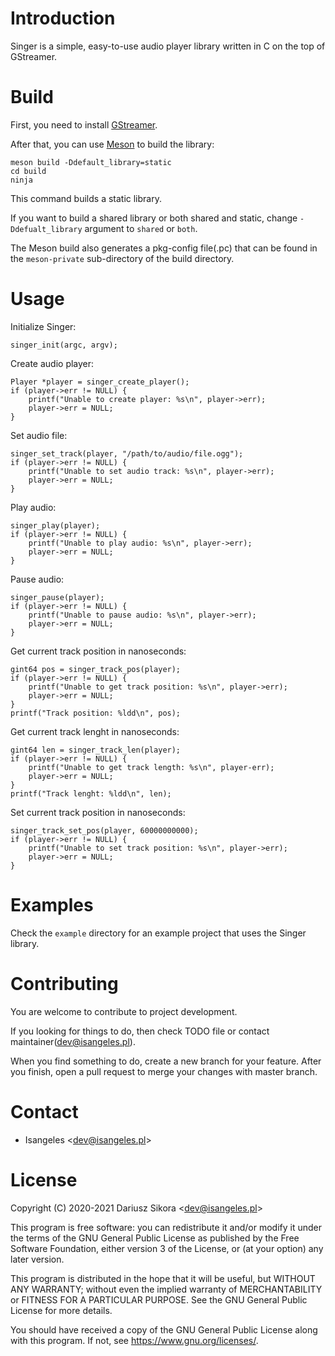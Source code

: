 # Introduction
Singer is a simple, easy-to-use audio player library written in C on the top of GStreamer. 
# Build
First, you need to install [GStreamer](https://gstreamer.freedesktop.org).

After that, you can use [Meson](https://mesonbuild.com) to build the library:
```
meson build -Ddefault_library=static
cd build
ninja
```
This command builds a static library.

If you want to build a shared library or both shared and static, change `-Ddefualt_library` argument to `shared` or `both`.

The Meson build also generates a pkg-config file(.pc) that can be found in the `meson-private` sub-directory of the build directory.
# Usage
Initialize Singer:
```
singer_init(argc, argv);
```
Create audio player:
```
Player *player = singer_create_player();
if (player->err != NULL) {
    printf("Unable to create player: %s\n", player->err);
    player->err = NULL;
}
```
Set audio file:
```
singer_set_track(player, "/path/to/audio/file.ogg");
if (player->err != NULL) {
    printf("Unable to set audio track: %s\n", player->err);
    player->err = NULL;
}
```
Play audio:
```
singer_play(player);
if (player->err != NULL) {
    printf("Unable to play audio: %s\n", player->err);
    player->err = NULL;
}
```
Pause audio:
```
singer_pause(player);
if (player->err != NULL) {
    printf("Unable to pause audio: %s\n", player->err);
    player->err = NULL;
}
```
Get current track position in nanoseconds:
```
gint64 pos = singer_track_pos(player);
if (player->err != NULL) {
    printf("Unable to get track position: %s\n", player->err);
    player->err = NULL;
}
printf("Track position: %ldd\n", pos);
```
Get current track lenght in nanoseconds:
```
gint64 len = singer_track_len(player);
if (player->err != NULL) {
    printf("Unable to get track length: %s\n", player-err);
    player->err = NULL;
}
printf("Track lenght: %ldd\n", len);
```
Set current track position in nanoseconds:
```
singer_track_set_pos(player, 60000000000);
if (player->err != NULL) {
    printf("Unable to set track position: %s\n", player->err);
    player->err = NULL;
}
```
# Examples
Check the `example` directory for an example project that uses the Singer library.
# Contributing
You are welcome to contribute to project development.

If you looking for things to do, then check TODO file or contact maintainer(dev@isangeles.pl).

When you find something to do, create a new branch for your feature. After you finish, open a pull request to merge your changes with master branch.
# Contact
* Isangeles <<dev@isangeles.pl>>
# License
Copyright (C) 2020-2021 Dariusz Sikora <<dev@isangeles.pl>>

This program is free software: you can redistribute it and/or modify
it under the terms of the GNU General Public License as published by
the Free Software Foundation, either version 3 of the License, or
(at your option) any later version.

This program is distributed in the hope that it will be useful,
but WITHOUT ANY WARRANTY; without even the implied warranty of
MERCHANTABILITY or FITNESS FOR A PARTICULAR PURPOSE.  See the
GNU General Public License for more details.

You should have received a copy of the GNU General Public License
along with this program.  If not, see <https://www.gnu.org/licenses/>.
